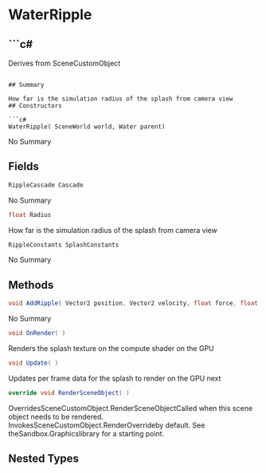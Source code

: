 # WaterRipple

## ```c#
Derives from SceneCustomObject
```

## Summary

How far is the simulation radius of the splash from camera view
## Constructors

```c#
WaterRipple( SceneWorld world, Water parent) 
```
No Summary
## Fields

```c#
RippleCascade Cascade
```
No Summary
```c#
float Radius
```
How far is the simulation radius of the splash from camera view
```c#
RippleConstants SplashConstants
```
No Summary
## Methods

```c#
void AddRipple( Vector2 position, Vector2 velocity, float force, float radius = 2) 
```
No Summary
```c#
void OnRender( ) 
```
Renders the splash texture on the compute shader on the GPU
```c#
void Update( ) 
```
Updates per frame data for the splash to render on the GPU next
```c#
override void RenderSceneObject( ) 
```
OverridesSceneCustomObject.RenderSceneObjectCalled when this scene object needs to be rendered.
InvokesSceneCustomObject.RenderOverrideby default. See theSandbox.Graphicslibrary for a starting point.
## Nested Types

